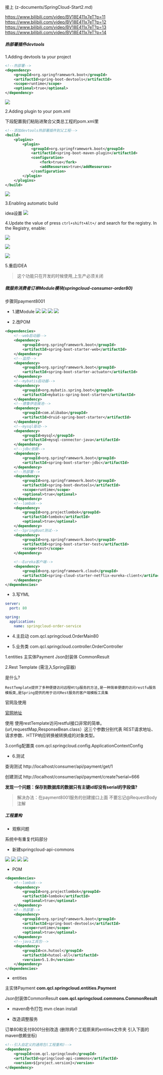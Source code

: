 接上 (z-documents/SpringCloud-Start2.md)

https://www.bilibili.com/video/BV18E411x7eT?p=11
https://www.bilibili.com/video/BV18E411x7eT?p=12
https://www.bilibili.com/video/BV18E411x7eT?p=13
https://www.bilibili.com/video/BV18E411x7eT?p=14


##### 热部署插件devtools

1.Adding devtools ta your project
```xml
<!--热部署-->
<dependency>
    <groupId>org.springframework.boot</groupId>
    <artifactId>spring-boot-devtools</artifactId>
    <scope>runtime</scope>
    <optional>true</optional>
</dependency>
```
![](https://img2020.cnblogs.com/blog/1231979/202004/1231979-20200403011657708-37156709.png)


2.Adding plugin to your pom.xml

下段配置我们粘贴进聚合父类总工程的pom.xml里
```xml
<!--添加devtools热部署插件到父工程-->
<build>
    <plugins>
        <plugin>
            <groupId>org.springframework.boot</groupId>
            <artifactId>spring-boot-maven-plugin</artifactId>
            <configuration>
                <fork>true</fork>
                <addResources>true</addResources>
            </configuration>
        </plugin>
    </plugins>
</build>
```
![](https://img2020.cnblogs.com/blog/1231979/202004/1231979-20200403011943987-629316253.png)


3.Enabling automatic build

idea设置
![](https://img2020.cnblogs.com/blog/1231979/202004/1231979-20200403011821733-1251408000.png)


4.Update the value of
press `ctrl+shift+Alt+/`  and search for the registry. In the Registry, enable:

![](https://img2020.cnblogs.com/blog/1231979/202008/1231979-20200817214359823-693531335.png)

![](https://img2020.cnblogs.com/blog/1231979/202004/1231979-20200403012045522-992639407.png)

![](https://img2020.cnblogs.com/blog/1231979/202004/1231979-20200403012159250-283351305.png)


5.重启IDEA

>这个功能只在开发的时候使用,上生产必须关闭


##### 微服务消费者订单Module模块(springcloud-consumer-order80)

步骤同payment8001

- 1.建Module
![](https://img2020.cnblogs.com/blog/1231979/202004/1231979-20200403104441160-24542329.png)
![](https://img2020.cnblogs.com/blog/1231979/202004/1231979-20200403104513111-682292006.png)
![](https://img2020.cnblogs.com/blog/1231979/202004/1231979-20200403104712728-368333949.png)
![](https://img2020.cnblogs.com/blog/1231979/202004/1231979-20200403104738436-1597733682.png)



- 2.改POM
```xml
<dependencies>
    <!--web启动器-->
    <dependency>
        <groupId>org.springframework.boot</groupId>
        <artifactId>spring-boot-starter-web</artifactId>
    </dependency>
    <!--监控-->
    <dependency>
        <groupId>org.springframework.boot</groupId>
        <artifactId>spring-boot-starter-actuator</artifactId>
    </dependency>
    <!--mybatis启动器-->
    <dependency>
        <groupId>org.mybatis.spring.boot</groupId>
        <artifactId>mybatis-spring-boot-starter</artifactId>
    </dependency>
    <!--德鲁伊连接池-->
    <dependency>
        <groupId>com.alibaba</groupId>
        <artifactId>druid-spring-boot-starter</artifactId>
    </dependency>
    <!--mysql驱动-->
    <dependency>
        <groupId>mysql</groupId>
        <artifactId>mysql-connector-java</artifactId>
    </dependency>
    <!--jdbc依赖-->
    <dependency>
        <groupId>org.springframework.boot</groupId>
        <artifactId>spring-boot-starter-jdbc</artifactId>
    </dependency>
    <!--热部署-->
    <dependency>
        <groupId>org.springframework.boot</groupId>
        <artifactId>spring-boot-devtools</artifactId>
        <scope>runtime</scope>
        <optional>true</optional>
    </dependency>
    <!--lombok-->
    <dependency>
        <groupId>org.projectlombok</groupId>
        <artifactId>lombok</artifactId>
        <optional>true</optional>
    </dependency>
    <!--SpringBoot测试-->
    <dependency>
        <groupId>org.springframework.boot</groupId>
        <artifactId>spring-boot-starter-test</artifactId>
        <scope>test</scope>
    </dependency>

    <!--Eureka客户端-->
    <dependency>
        <groupId>org.springframework.cloud</groupId>
        <artifactId>spring-cloud-starter-netflix-eureka-client</artifactId>
    </dependency>
</dependencies>

```


- 3.写YML
```yml
server:
  port: 80

spring:
  application:
    name: springcloud-order-service
```


- 4.主启动
com.qcl.springcloud.OrderMain80


- 5.业务类
com.qcl.springcloud.controller.OrderController

1.entities
主实体Payment
Json封装体 CommonResult


2.Rest Template (需注入Spring容器)

是什么?
```
RestTemplate提供了多种便捷访问远程Http服务的方法,是一种简单便捷的访问restfu服务模板类,是Spring提供的用于访问Rest服务的客户端模板工具集
```


官网及使用

[官网地址](https://docs.spring.io/spring-framework/docs/5.2.2.RELEASE/javadoc-api/org/springframework/web/client/RestTemplate.html)

使用
  使用restTemplate访问restful接口非常的简单。(url,requestMap,ResponseBean.class）这三个参数分别代表
REST请求地址、请求参数、HTTP响应转换被转换成的对象类型。


3.config配置类
com.qcl.springcloud.config.ApplicationContextConfig


- 6.测试

查询测试
http://localhost/consumer/api/payment/get/1

创建测试
http://localhost/consumer/api/payment/create?serial=666


**发现一个问题：保存到数据库的数据只有主键id却没有serial的字段值?**

>解决办法：在payment8001服务的创建接口上面 不要忘记@RequestBody注解



##### 工程重构
- 观察问题

系统中有重复代码部分


- 新建springcloud-api-commons

![](https://img2020.cnblogs.com/blog/1231979/202004/1231979-20200403141819393-219092627.png)
![](https://img2020.cnblogs.com/blog/1231979/202004/1231979-20200403141839521-1730066195.png)
![](https://img2020.cnblogs.com/blog/1231979/202004/1231979-20200403141903189-493137019.png)
![](https://img2020.cnblogs.com/blog/1231979/202004/1231979-20200403141928553-1232743238.png)


- POM
```xml
<dependencies>
    <!--lombok-->
    <dependency>
        <groupId>org.projectlombok</groupId>
        <artifactId>lombok</artifactId>
        <optional>true</optional>
    </dependency>
    <!--热部署-->
    <dependency>
        <groupId>org.springframework.boot</groupId>
        <artifactId>spring-boot-devtools</artifactId>
        <scope>runtime</scope>
        <optional>true</optional>
    </dependency>
    <!--java工具包-->
    <dependency>
        <groupId>cn.hutool</groupId>
        <artifactId>hutool-all</artifactId>
        <version>5.1.0</version>
    </dependency>
</dependencies>
```

- entities

主实体Payment
**com.qcl.springcloud.entities.Payment**

Json封装体CommonResult
**com.qcl.springcloud.commons.CommonResult**

- maven命令打包
mvn clean install

- 改造调整服务

订单80和支付8001分别改造 (删除两个工程原来的entities文件夹 引入下面的maven依赖坐标)
```xml
<!--引入自定义的通用包(工程重构)-->
<dependency>
    <groupId>com.qcl.springcloud</groupId>
    <artifactId>springcloud-api-commons</artifactId>
    <version>${project.version}</version>
</dependency>
```